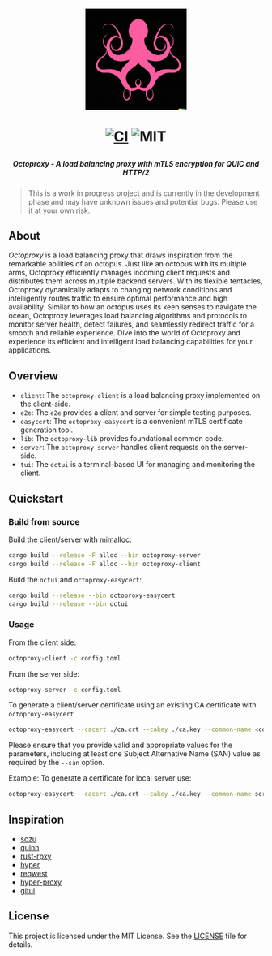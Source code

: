 <h1 align="center">
<img width="200px" src="./doc/assets/logo.png" />

[![CI][s0]][l0] ![MIT][s1]
</h1>

[s0]: https://github.com/schwartx/octoproxy/workflows/CI/badge.svg
[l0]: https://github.com/schwartx/octoproxy/actions
[s1]: https://img.shields.io/badge/license-MIT-blue.svg

<h5 align="center">Octoproxy - A load balancing proxy with mTLS encryption for QUIC and HTTP/2</h1>

> This is a work in progress project and is currently in the development phase and may have unknown issues and potential bugs. Please use it at your own risk.

## About

_Octoproxy_ is a load balancing proxy that draws inspiration from the remarkable abilities of an octopus. Just like an octopus with its multiple arms, Octoproxy efficiently manages incoming client requests and distributes them across multiple backend servers. With its flexible tentacles, Octoproxy dynamically adapts to changing network conditions and intelligently routes traffic to ensure optimal performance and high availability. Similar to how an octopus uses its keen senses to navigate the ocean, Octoproxy leverages load balancing algorithms and protocols to monitor server health, detect failures, and seamlessly redirect traffic for a smooth and reliable experience. Dive into the world of Octoproxy and experience its efficient and intelligent load balancing capabilities for your applications.

## Overview

- `client`: The `octoproxy-client` is a load balancing proxy implemented on the client-side.
- `e2e`: The `e2e` provides a client and server for simple testing purposes.
- `easycert`: The `octoproxy-easycert` is a convenient mTLS certificate generation tool.
- `lib`: The `octoproxy-lib` provides foundational common code.
- `server`: The `octoproxy-server` handles client requests on the server-side.
- `tui`: The `octui` is a terminal-based UI for managing and monitoring the client.

## Quickstart

### Build from source

Build the client/server with [mimalloc](https://github.com/microsoft/mimalloc):
```bash
cargo build --release -F alloc --bin octoproxy-server
cargo build --release -F alloc --bin octoproxy-client
```

Build the `octui` and `octoproxy-easycert`:
```bash
cargo build --release --bin octoproxy-easycert
cargo build --release --bin octui
```

### Usage

From the client side:
```bash
octoproxy-client -c config.toml
```

From the server side:
```bash
octoproxy-server -c config.toml
```

To generate a client/server certificate using an existing CA certificate with `octoproxy-easycert`
```bash
octoproxy-easycert --cacert ./ca.crt --cakey ./ca.key --common-name <common name> --san "DNS:<domain name>" --san "IP:<ip adddress>" -o . --days 365 <client/server cert name>
```
Please ensure that you provide valid and appropriate values for the parameters, including at least one Subject Alternative Name (SAN) value as required by the `--san` option.

Example: To generate a certificate for local server use:
```bash
octoproxy-easycert --cacert ./ca.crt --cakey ./ca.key --common-name server_name --san "DNS:localhost" --san "IP:127.0.0.1" -o . --days 3650 server
```


## Inspiration

- [sozu](https://github.com/sozu-proxy/sozu)
- [quinn](https://github.com/quinn-rs/quinn)
- [rust-rpxy](https://github.com/junkurihara/rust-rpxy)
- [hyper](https://github.com/hyperium/hyper)
- [reqwest](https://github.com/seanmonstar/reqwest)
- [hyper-proxy](https://github.com/tafia/hyper-proxy)
- [gitui](https://github.com/extrawurst/gitui)

## License

This project is licensed under the MIT License. See the [LICENSE](LICENSE) file for details.
